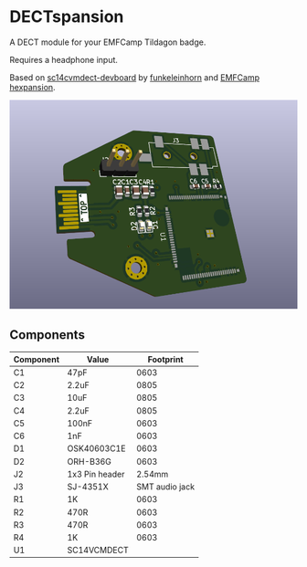 # DECTspansion 

A DECT module for your EMFCamp Tildagon badge. 

Requires a headphone input. 

Based on [sc14cvmdect-devboard](https://github.com/funkeleinhorn/sc14cvmdect-devboard) by [funkeleinhorn](https://github.com/funkeleinhorn) and [EMFCamp](https://www.emfcamp.org/) [hexpansion](https://github.com/emfcamp/badge-2024-hardware/tree/main/hexpansion). 

![Rendered image of the front of the PCB. ](board-render.png)

## Components 

| Component | Value          | Footprint      |
|-----------|----------------|----------------|
| C1        | 47pF           | 0603           |
| C2        | 2.2uF          | 0805           |
| C3        | 10uF           | 0805           |
| C4        | 2.2uF          | 0805           |
| C5        | 100nF          | 0603           |
| C6        | 1nF            | 0603           |
| D1        | OSK40603C1E    | 0603           |
| D2        | ORH-B36G       | 0603           |
| J2        | 1x3 Pin header | 2.54mm         |
| J3        | SJ-4351X       | SMT audio jack |
| R1        | 1K             | 0603           |
| R2        | 470R           | 0603           |
| R3        | 470R           | 0603           |
| R4        | 1K             | 0603           |
| U1        | SC14VCMDECT    |                |
